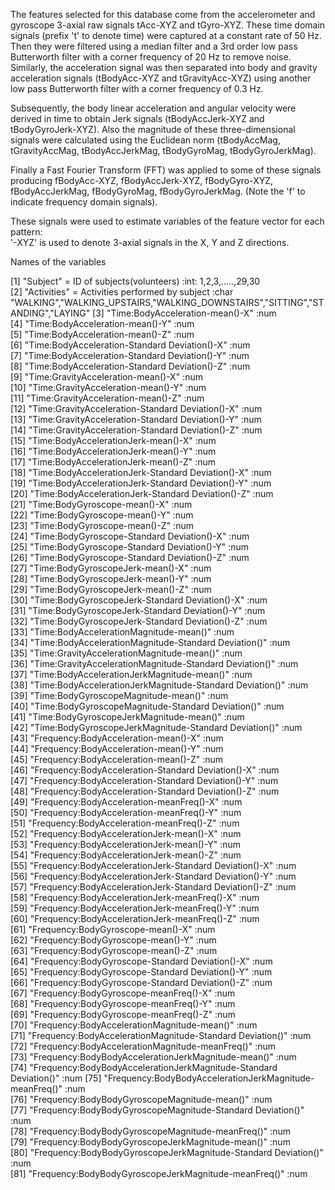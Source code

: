 
The features selected for this database come from the accelerometer and gyroscope 3-axial raw signals tAcc-XYZ and tGyro-XYZ. These time domain signals (prefix 't' to denote time) were captured at a constant rate of 50 Hz. Then they were filtered using a median filter and a 3rd order low pass Butterworth filter with a corner frequency of 20 Hz to remove noise. Similarly, the acceleration signal was then separated into body and gravity acceleration signals (tBodyAcc-XYZ and tGravityAcc-XYZ) using another low pass Butterworth filter with a corner frequency of 0.3 Hz. 

Subsequently, the body linear acceleration and angular velocity were derived in time to obtain Jerk signals (tBodyAccJerk-XYZ and tBodyGyroJerk-XYZ). Also the magnitude of these three-dimensional signals were calculated using the Euclidean norm (tBodyAccMag, tGravityAccMag, tBodyAccJerkMag, tBodyGyroMag, tBodyGyroJerkMag). 

Finally a Fast Fourier Transform (FFT) was applied to some of these signals producing fBodyAcc-XYZ, fBodyAccJerk-XYZ, fBodyGyro-XYZ, fBodyAccJerkMag, fBodyGyroMag, fBodyGyroJerkMag. (Note the 'f' to indicate frequency domain signals). 

These signals were used to estimate variables of the feature vector for each pattern:  
'-XYZ' is used to denote 3-axial signals in the X, Y and Z directions.

Names of the variables

[1] "Subject" = ID of subjects(volunteers)  :int: 1,2,3,.....,29,30                               
[2] "Activities" = Activities performed by subject  :char "WALKING","WALKING_UPSTAIRS,"WALKING_DOWNSTAIRS","SITTING","STANDING","LAYING"                                               [3] "Time:BodyAcceleration-mean()-X"  :num                                
[4] "Time:BodyAcceleration-mean()-Y"  :num                              
[5] "Time:BodyAcceleration-mean()-Z"  :num                               
[6] "Time:BodyAcceleration-Standard Deviation()-X"  :num                  
[7] "Time:BodyAcceleration-Standard Deviation()-Y"  :num                  
[8] "Time:BodyAcceleration-Standard Deviation()-Z"  :num                  
[9] "Time:GravityAcceleration-mean()-X"   :num                             
[10] "Time:GravityAcceleration-mean()-Y"  :num                             
[11] "Time:GravityAcceleration-mean()-Z"  :num                             
[12] "Time:GravityAcceleration-Standard Deviation()-X"  :num               
[13] "Time:GravityAcceleration-Standard Deviation()-Y"  :num              
[14] "Time:GravityAcceleration-Standard Deviation()-Z"  :num              
[15] "Time:BodyAccelerationJerk-mean()-X"   :num                           
[16] "Time:BodyAccelerationJerk-mean()-Y"   :num                           
[17] "Time:BodyAccelerationJerk-mean()-Z"   :num                           
[18] "Time:BodyAccelerationJerk-Standard Deviation()-X"  :num              
[19] "Time:BodyAccelerationJerk-Standard Deviation()-Y"  :num              
[20] "Time:BodyAccelerationJerk-Standard Deviation()-Z"  :num              
[21] "Time:BodyGyroscope-mean()-X"    :num                                 
[22] "Time:BodyGyroscope-mean()-Y"    :num                                 
[23] "Time:BodyGyroscope-mean()-Z"    :num                                
[24] "Time:BodyGyroscope-Standard Deviation()-X"   :num                    
[25] "Time:BodyGyroscope-Standard Deviation()-Y"   :num                    
[26] "Time:BodyGyroscope-Standard Deviation()-Z"   :num                    
[27] "Time:BodyGyroscopeJerk-mean()-X"   :num                              
[28] "Time:BodyGyroscopeJerk-mean()-Y"   :num                              
[29] "Time:BodyGyroscopeJerk-mean()-Z"    :num                             
[30] "Time:BodyGyroscopeJerk-Standard Deviation()-X"   :num                
[31] "Time:BodyGyroscopeJerk-Standard Deviation()-Y"   :num               
[32] "Time:BodyGyroscopeJerk-Standard Deviation()-Z"   :num                
[33] "Time:BodyAccelerationMagnitude-mean()"   :num                        
[34] "Time:BodyAccelerationMagnitude-Standard Deviation()"  :num           
[35] "Time:GravityAccelerationMagnitude-mean()"   :num                     
[36] "Time:GravityAccelerationMagnitude-Standard Deviation()"  :num        
[37] "Time:BodyAccelerationJerkMagnitude-mean()"    :num                   
[38] "Time:BodyAccelerationJerkMagnitude-Standard Deviation()" :num       
[39] "Time:BodyGyroscopeMagnitude-mean()"      :num                        
[40] "Time:BodyGyroscopeMagnitude-Standard Deviation()"    :num            
[41] "Time:BodyGyroscopeJerkMagnitude-mean()"   :num                       
[42] "Time:BodyGyroscopeJerkMagnitude-Standard Deviation()" :num           
[43] "Frequency:BodyAcceleration-mean()-X"    :num                         
[44] "Frequency:BodyAcceleration-mean()-Y"    :num                        
[45] "Frequency:BodyAcceleration-mean()-Z"    :num                         
[46] "Frequency:BodyAcceleration-Standard Deviation()-X"   :num            
[47] "Frequency:BodyAcceleration-Standard Deviation()-Y"   :num           
[48] "Frequency:BodyAcceleration-Standard Deviation()-Z"   :num           
[49] "Frequency:BodyAcceleration-meanFreq()-X"    :num                     
[50] "Frequency:BodyAcceleration-meanFreq()-Y"    :num                     
[51] "Frequency:BodyAcceleration-meanFreq()-Z"    :num                     
[52] "Frequency:BodyAccelerationJerk-mean()-X"    :num                    
[53] "Frequency:BodyAccelerationJerk-mean()-Y"    :num                     
[54] "Frequency:BodyAccelerationJerk-mean()-Z"    :num                     
[55] "Frequency:BodyAccelerationJerk-Standard Deviation()-X"  :num         
[56] "Frequency:BodyAccelerationJerk-Standard Deviation()-Y"  :num         
[57] "Frequency:BodyAccelerationJerk-Standard Deviation()-Z"  :num         
[58] "Frequency:BodyAccelerationJerk-meanFreq()-X"  :num                   
[59] "Frequency:BodyAccelerationJerk-meanFreq()-Y"  :num                   
[60] "Frequency:BodyAccelerationJerk-meanFreq()-Z"  :num                   
[61] "Frequency:BodyGyroscope-mean()-X"   :num                             
[62] "Frequency:BodyGyroscope-mean()-Y"   :num                            
[63] "Frequency:BodyGyroscope-mean()-Z"   :num                            
[64] "Frequency:BodyGyroscope-Standard Deviation()-X"  :num                
[65] "Frequency:BodyGyroscope-Standard Deviation()-Y"  :num               
[66] "Frequency:BodyGyroscope-Standard Deviation()-Z"  :num                
[67] "Frequency:BodyGyroscope-meanFreq()-X"   :num                         
[68] "Frequency:BodyGyroscope-meanFreq()-Y"   :num                         
[69] "Frequency:BodyGyroscope-meanFreq()-Z"   :num                         
[70] "Frequency:BodyAccelerationMagnitude-mean()"  :num                    
[71] "Frequency:BodyAccelerationMagnitude-Standard Deviation()" :num       
[72] "Frequency:BodyAccelerationMagnitude-meanFreq()"  :num                
[73] "Frequency:BodyBodyAccelerationJerkMagnitude-mean()"  :num            
[74] "Frequency:BodyBodyAccelerationJerkMagnitude-Standard Deviation()" :num
[75] "Frequency:BodyBodyAccelerationJerkMagnitude-meanFreq()"   :num       
[76] "Frequency:BodyBodyGyroscopeMagnitude-mean()"   :num                  
[77] "Frequency:BodyBodyGyroscopeMagnitude-Standard Deviation()"   :num    
[78] "Frequency:BodyBodyGyroscopeMagnitude-meanFreq()"   :num              
[79] "Frequency:BodyBodyGyroscopeJerkMagnitude-mean()"   :num              
[80] "Frequency:BodyBodyGyroscopeJerkMagnitude-Standard Deviation()" :num  
[81] "Frequency:BodyBodyGyroscopeJerkMagnitude-meanFreq()"  :num

